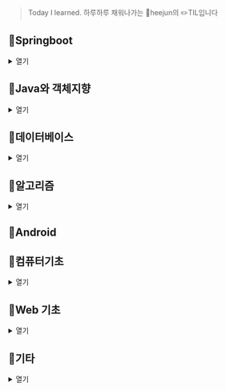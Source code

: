 
> Today I learned. 하루하루 채워나가는 :boy:heejun의 :pencil2:TIL입니다

## :pushpin:Springboot
<details markdown="1">
<summary>열기</summary>

- [20210713_스프링부트 기본원리01](https://github.com/gogoheejun/TIL/blob/main/java_spring/springboot_%EA%B8%B0%EB%B3%B8%EC%9B%90%EB%A6%AC(01).md)
- [20210714_스프링부트 기본원리02](https://github.com/gogoheejun/TIL/blob/main/java_spring/springboot_%EA%B8%B0%EB%B3%B8%EC%9B%90%EB%A6%AC(02).md)

<details markdown="1">
<summary>인스타만들기</summary>

- [YML파일이해하기](https://github.com/gogoheejun/TIL/blob/main/java_spring/%EC%9D%B8%EC%8A%A4%ED%83%80%EB%A7%8C%EB%93%A4%EA%B8%B0/YML%ED%8C%8C%EC%9D%BC%EC%9D%B4%ED%95%B4%ED%95%98%EA%B8%B0.md)
- [20210714_컨트롤러](https://github.com/gogoheejun/TIL/blob/main/java_spring/%EC%9D%B8%EC%8A%A4%ED%83%80%EB%A7%8C%EB%93%A4%EA%B8%B0/01_%EC%BB%A8%ED%8A%B8%EB%A1%A4%EB%9F%AC.md)
- [20210715_회원가입01](https://github.com/gogoheejun/TIL/blob/main/java_spring/%EC%9D%B8%EC%8A%A4%ED%83%80%EB%A7%8C%EB%93%A4%EA%B8%B0/02_%ED%9A%8C%EC%9B%90%EA%B0%80%EC%9E%85(1).md)
- [20210716_회원가입02](https://github.com/gogoheejun/TIL/blob/main/java_spring/%EC%9D%B8%EC%8A%A4%ED%83%80%EB%A7%8C%EB%93%A4%EA%B8%B0/03_%ED%9A%8C%EC%9B%90%EA%B0%80%EC%9E%85(2).md)
- [20210717_로그인](https://github.com/gogoheejun/TIL/blob/main/java_spring/%EC%9D%B8%EC%8A%A4%ED%83%80%EB%A7%8C%EB%93%A4%EA%B8%B0/04_%EB%A1%9C%EA%B7%B8%EC%9D%B8.md)
- [20210718_회원정보수정](https://github.com/gogoheejun/TIL/blob/main/java_spring/%EC%9D%B8%EC%8A%A4%ED%83%80%EB%A7%8C%EB%93%A4%EA%B8%B0/05_%ED%9A%8C%EC%9B%90%EC%A0%95%EB%B3%B4%EC%88%98%EC%A0%95.md)
- [20210723_구독하기api](https://github.com/gogoheejun/TIL/blob/main/java_spring/%EC%9D%B8%EC%8A%A4%ED%83%80%EB%A7%8C%EB%93%A4%EA%B8%B0/06_%EA%B5%AC%EB%8F%85%ED%95%98%EA%B8%B0api.md)
- [20210724_프로필페이지](https://github.com/gogoheejun/TIL/blob/main/java_spring/%EC%9D%B8%EC%8A%A4%ED%83%80%EB%A7%8C%EB%93%A4%EA%B8%B0/07_%ED%94%84%EB%A1%9C%ED%95%84%ED%8E%98%EC%9D%B4%EC%A7%80.md)
- [20210725_구독정보 뷰 렌더링](https://github.com/gogoheejun/TIL/blob/main/java_spring/%EC%9D%B8%EC%8A%A4%ED%83%80%EB%A7%8C%EB%93%A4%EA%B8%B0/08_%EA%B5%AC%EB%8F%85%EC%A0%95%EB%B3%B4%20%EB%B7%B0%20%EB%A0%8C%EB%8D%94%EB%A7%81.md)
- [20210726_스토리 페이지](https://github.com/gogoheejun/TIL/blob/main/java_spring/%EC%9D%B8%EC%8A%A4%ED%83%80%EB%A7%8C%EB%93%A4%EA%B8%B0/08_%EA%B5%AC%EB%8F%85%EC%A0%95%EB%B3%B4%20%EB%B7%B0%20%EB%A0%8C%EB%8D%94%EB%A7%81.md)
- [20210727_기타(인기페이지,프로필추가사항)](https://github.com/gogoheejun/TIL/blob/main/java_spring/%EC%9D%B8%EC%8A%A4%ED%83%80%EB%A7%8C%EB%93%A4%EA%B8%B0/11_%EA%B8%B0%ED%83%80-%EC%9D%B8%EA%B8%B0%ED%8E%98%EC%9D%B4%EC%A7%80%2C%ED%94%84%EB%A1%9C%ED%95%84%20%EC%B6%94%EA%B0%80%EC%82%AC%ED%95%AD.md)
- [20210729_댓글](https://github.com/gogoheejun/TIL/blob/main/java_spring/%EC%9D%B8%EC%8A%A4%ED%83%80%EB%A7%8C%EB%93%A4%EA%B8%B0/12_%EB%8C%93%EA%B8%80.md)
- [20210729_AOP처리](https://github.com/gogoheejun/TIL/blob/main/java_spring/%EC%9D%B8%EC%8A%A4%ED%83%80%EB%A7%8C%EB%93%A4%EA%B8%B0/13_AOP%EC%B2%98%EB%A6%AC.md)

</details>
</details>

## :pushpin:Java와 객체지향
<details markdown="1">
<summary>열기</summary>
<details markdown="1">
<summary>자바 기본</summary>

- [20210710_날짜와시간](https://github.com/gogoheejun/TIL/blob/main/java_basic/%EB%82%A0%EC%A7%9C%EC%99%80%EC%8B%9C%EA%B0%84.md)          
- [20210710_예외처리](https://github.com/gogoheejun/TIL/blob/main/java_basic/%EC%98%88%EC%99%B8%2C%EC%97%90%EB%9F%AC%EC%B2%98%EB%A6%AC.md)
- [20210710_접근제어자](https://github.com/gogoheejun/TIL/blob/main/java_basic/%EC%A0%91%EA%B7%BC%EC%A0%9C%EC%96%B4%EC%9E%90.md)
- [20210710_추상클래스_인터페이스](https://github.com/gogoheejun/TIL/blob/main/java_basic/%EC%B6%94%EC%83%81%ED%81%B4%EB%9E%98%EC%8A%A4_%EC%9D%B8%ED%84%B0%ED%8E%98%EC%9D%B4%EC%8A%A4.md)
- [20210710_상속,생성자](https://github.com/gogoheejun/TIL/blob/main/java_basic/%EC%83%81%EC%86%8D%2C%EC%83%9D%EC%84%B1%EC%9E%90.md)
- [20210710_캐스팅](https://github.com/gogoheejun/TIL/blob/main/java_basic/%EC%BA%90%EC%8A%A4%ED%8C%85.md)
- [20210710_컬렉션](https://github.com/gogoheejun/TIL/blob/main/java_basic/%EC%BB%AC%EB%A0%89%EC%85%98.md)

</details>

<details markdown="1">
<summary>자바 작동원리</summary>

- [20210712_jvm](https://github.com/gogoheejun/TIL/blob/main/java_basic/java_knowledge/20210712_jvm.md)
- [20210712_바이트코드](https://github.com/gogoheejun/TIL/blob/main/java_basic/java_knowledge/20210712_%EB%B0%94%EC%9D%B4%ED%8A%B8%EC%BD%94%EB%93%9C.md)
- [20210712_리플렉션(1)](https://github.com/gogoheejun/TIL/blob/main/java_basic/java_knowledge/20210712_%EB%A6%AC%ED%94%8C%EB%A0%89%EC%85%98(1).md)

</details>

<details markdown="1">
<summary>OOP</summary>

 - [20210712_객체는 기능으로 정의한다](https://github.com/gogoheejun/TIL/blob/main/java_basic/OOP/01_%EA%B0%9D%EC%B2%B4%EB%8A%94%EA%B8%B0%EB%8A%A5%EC%9C%BC%EB%A1%9C%EC%A0%95%EC%9D%98%ED%95%9C%EB%8B%A4.md)
 
</details>
</details>


## :pushpin:데이터베이스
<details markdown="1">
<summary>열기</summary>

* [20210731_SQL중급문법]()

</details>

## :pushpin:알고리즘
<details markdown="1">
<summary>열기</summary>   
<details markdown="1">
<summary>구현</summary>
       
* [20210706_k번째약수](https://github.com/gogoheejun/algorithm/tree/main/%EC%84%B9%EC%85%98%202/1.%20k%EB%B2%88%EC%A7%B8%20%EC%95%BD%EC%88%98)
* [k번째 수](https://github.com/gogoheejun/algorithm/tree/main/%EC%84%B9%EC%85%98%202/2.%20K%EB%B2%88%EC%A7%B8%20%EC%88%98)
* [k번째 큰수](https://github.com/gogoheejun/algorithm/tree/main/%EC%84%B9%EC%85%98%202/3.%20k%EB%B2%88%EC%A7%B8%20%ED%81%B0%20%EC%88%98)
* [20210707_대표값](https://github.com/gogoheejun/algorithm/tree/main/%EC%84%B9%EC%85%98%202/4.%20%EB%8C%80%ED%91%9C%EA%B0%92)
* [20210707_정다면체](https://github.com/gogoheejun/algorithm/tree/main/%EC%84%B9%EC%85%98%202/5.%20%EC%A0%95%EB%8B%A4%EB%A9%B4%EC%B2%B4)
* [20210707_자릿수합](https://github.com/gogoheejun/algorithm/tree/main/%EC%84%B9%EC%85%98%202/6.%20%EC%9E%90%EB%A6%BF%EC%88%98%EC%9D%98%20%ED%95%A9)
* [20210707_소수(에라토스테네스체)](https://github.com/gogoheejun/algorithm/tree/main/%EC%84%B9%EC%85%98%202/7.%20%EC%86%8C%EC%88%98(%EC%97%90%EB%9D%BC%ED%86%A0%EC%8A%A4%ED%85%8C%EB%84%A4%EC%8A%A4%20%EC%B2%B4))
* [20210707_뒤집은소수](https://github.com/gogoheejun/algorithm/tree/main/%EC%84%B9%EC%85%98%202/8.%20%EB%92%A4%EC%A7%91%EC%9D%80%20%EC%86%8C%EC%88%98)
* [20210707_주사위게임](https://github.com/gogoheejun/algorithm/tree/main/%EC%84%B9%EC%85%98%202/9.%20%EC%A3%BC%EC%82%AC%EC%9C%84%20%EA%B2%8C%EC%9E%84)

</details>

<details markdown="1">
<summary>탐색</summary>

* [20210708_회문문자열검사](https://github.com/gogoheejun/algorithm/tree/main/%EC%84%B9%EC%85%98%203/1.%20%ED%9A%8C%EB%AC%B8%20%EB%AC%B8%EC%9E%90%EC%97%B4%20%EA%B2%80%EC%82%AC)
* [20210708_숫자만 추출](https://github.com/gogoheejun/algorithm/tree/main/%EC%84%B9%EC%85%98%203/2.%20%EC%88%AB%EC%9E%90%EB%A7%8C%20%EC%B6%94%EC%B6%9C)
* [20210708_카드역배치](https://github.com/gogoheejun/algorithm/tree/main/%EC%84%B9%EC%85%98%203/3.%20%EC%B9%B4%EB%93%9C%20%EC%97%AD%EB%B0%B0%EC%B9%98)
* [20210708_두 리스트합치기](https://github.com/gogoheejun/algorithm/tree/main/%EC%84%B9%EC%85%98%203/4.%20%EB%91%90%20%EB%A6%AC%EC%8A%A4%ED%8A%B8%20%ED%95%A9%EC%B9%98%EA%B8%B0)
* [20210708_수들의 합](https://github.com/gogoheejun/algorithm/tree/main/%EC%84%B9%EC%85%98%203/5.%20%EC%88%98%EB%93%A4%EC%9D%98%20%ED%95%A9)
* [20210709_격자판최대합](https://github.com/gogoheejun/algorithm/tree/main/%EC%84%B9%EC%85%98%203/6.%20%EA%B2%A9%EC%9E%90%ED%8C%90%20%EC%B5%9C%EB%8C%80%ED%95%A9)
* [20210709_사과나무](https://github.com/gogoheejun/algorithm/tree/main/%EC%84%B9%EC%85%98%203/7.%20%EC%82%AC%EA%B3%BC%EB%82%98%EB%AC%B4)
* [20210709_곶감](https://github.com/gogoheejun/algorithm/tree/main/%EC%84%B9%EC%85%98%203/8.%20%EA%B3%B3%EA%B0%90)
* [20210709_봉우리](https://github.com/gogoheejun/algorithm/tree/main/%EC%84%B9%EC%85%98%203/9.%20%EB%B4%89%EC%9A%B0%EB%A6%AC)
* [20210709_스도쿠검사](https://github.com/gogoheejun/algorithm/tree/main/%EC%84%B9%EC%85%98%203/10.%20%EC%8A%A4%EB%8F%84%EC%BF%A0%20%EA%B2%80%EC%82%AC)
* [20210709_격자판회문수](https://github.com/gogoheejun/algorithm/tree/main/%EC%84%B9%EC%85%98%203/11.%20%EA%B2%A9%EC%9E%90%ED%8C%90%20%ED%9A%8C%EB%AC%B8%EC%88%98)
</details>

<details markdown="1">
<summary>결정알고리즘(이분탐색)</summary>

- [20210710_이분검색](https://github.com/gogoheejun/algorithm/tree/main/%EC%84%B9%EC%85%98%204/1.%20%EC%9D%B4%EB%B6%84%EA%B2%80%EC%83%89)       
- [20210710_랜선자르기](https://github.com/gogoheejun/algorithm/tree/main/%EC%84%B9%EC%85%98%204/2.%20%EB%9E%9C%EC%84%A0%EC%9E%90%EB%A5%B4%EA%B8%B0)    
- [20210710_뮤직비디오](https://github.com/gogoheejun/algorithm/tree/main/%EC%84%B9%EC%85%98%204/3.%20%EB%AE%A4%EC%A7%81%EB%B9%84%EB%94%94%EC%98%A4)    
- [20210710_마구간정하기](https://github.com/gogoheejun/algorithm/tree/main/%EC%84%B9%EC%85%98%204/4.%20%EB%A7%88%EA%B5%AC%EA%B0%84%20%EC%A0%95%ED%95%98%EA%B8%B0)     

</details>

<details markdown="1">
<summary>그리디</summary>

- [20210710_회의실배정](https://github.com/gogoheejun/algorithm/tree/main/%EC%84%B9%EC%85%98%204/5.%20%ED%9A%8C%EC%9D%98%EC%8B%A4%20%EB%B0%B0%EC%A0%95)        
- [20210710_씨름선수](https://github.com/gogoheejun/algorithm/tree/main/%EC%84%B9%EC%85%98%204/6.%20%EC%94%A8%EB%A6%84%EC%84%A0%EC%88%98)              
- [20210711_창고정리](https://github.com/gogoheejun/algorithm/tree/main/%EC%84%B9%EC%85%98%204/7.%20%EC%B0%BD%EA%B3%A0%20%EC%A0%95%EB%A6%AC)
- [20210711_침몰하는타이타닉](https://github.com/gogoheejun/algorithm/tree/main/%EC%84%B9%EC%85%98%204/8.%20%EC%B9%A8%EB%AA%B0%ED%95%98%EB%8A%94%20%ED%83%80%EC%9D%B4%ED%83%80%EB%8B%89)
- [20210711_증가수열만들기](https://github.com/gogoheejun/algorithm/tree/main/%EC%84%B9%EC%85%98%204/9.%20%EC%A6%9D%EA%B0%80%EC%88%98%EC%97%B4%20%EB%A7%8C%EB%93%A4%EA%B8%B0)
- [20210712_역수열](https://github.com/gogoheejun/algorithm/tree/main/%EC%84%B9%EC%85%98%204/10.%20%EC%97%AD%EC%88%98%EC%97%B4)

</details>

<details markdown="1">
<summary>자료구조</summary>

- [20210713_스택_가장큰수](https://github.com/gogoheejun/algorithm/tree/main/%EC%84%B9%EC%85%98%205/1.%20%EA%B0%80%EC%9E%A5%20%ED%81%B0%20%EC%88%98)
- [20210713_스택_()문제](https://github.com/gogoheejun/algorithm/tree/main/%EC%84%B9%EC%85%98%205/2.%20%EC%87%A0%EB%A7%89%EB%8C%80%EA%B8%B0)

</details>

<details markdown="1">
<summary>완전탐색</summary>

- [20210715_파이썬전역,지역변수](https://github.com/gogoheejun/TIL/blob/main/algorithm/%ED%8C%8C%EC%9D%B4%EC%8D%AC%EC%A0%84%EC%97%AD%2C%EC%A7%80%EC%97%AD%EB%B3%80%EC%88%98.md)

</details>
</details>

## :pushpin:Android


## :pushpin:컴퓨터기초
<details markdown="1">
<summary>열기</summary>

* [20210705_트랜지스터,계산기](https://github.com/gogoheejun/TIL/blob/main/cs/transiter_calculater.md)
* [20210706_표현,하드웨어,언어특징](https://github.com/gogoheejun/TIL/blob/main/cs/20210706_%ED%91%9C%ED%98%84%EB%B0%A9%EC%8B%9D%2C%ED%95%98%EB%93%9C%EC%9B%A8%EC%96%B4%2C%EC%96%B8%EC%96%B4%ED%8A%B9%EC%A7%95.md)
* [20210730_리눅스기초](https://github.com/gogoheejun/TIL/blob/main/cs/20210730_Linux%EA%B8%B0%EC%B4%88.md)
</details>

## :pushpin:Web 기초
<details markdown="1">
<summary>열기</summary>

* [20210705_ajax(jquery활용)](https://github.com/gogoheejun/TIL/blob/main/basicWeb/html%2Ccss%2Cjs/20210705_jquery%2Cajax%2Cjson%ED%8C%8C%EC%8B%B1.md)
* [20210706_api활용,크롤링,몽고db](https://github.com/gogoheejun/TIL/blob/main/basicWeb/20210707_api%2C%ED%81%AC%EB%A1%A4%EB%A7%81%2Cmongodb%EA%B8%B0%EC%B4%88.md)
* [20210707_flask로 서버연습](https://github.com/gogoheejun/TIL/blob/main/basicWeb/20210708_flask%EB%A1%9C%EC%9B%B9%EB%A7%8C%EB%93%A4%EA%B8%B0.md)
* [20210708_서버배포](https://github.com/gogoheejun/TIL/blob/main/basicWeb/%EC%84%9C%EB%B2%84%EC%97%90%EC%98%AC%EB%A6%AC%EA%B8%B0.md)

</details>



## :pushpin:기타
<details markdown="1">
<summary>열기</summary>

* [20210702마크다운 기본](https://github.com/gogoheejun/TIL/blob/main/etc/20210702%EB%A7%88%ED%81%AC%EB%8B%A4%EC%9A%B4.md)
* [20210703git기본](https://github.com/gogoheejun/TIL/blob/main/etc/20210703git.md)
* [20210704_깃허브블로그만들기](https://github.com/gogoheejun/TIL/blob/main/etc/20210704_blog.md)
</details>
